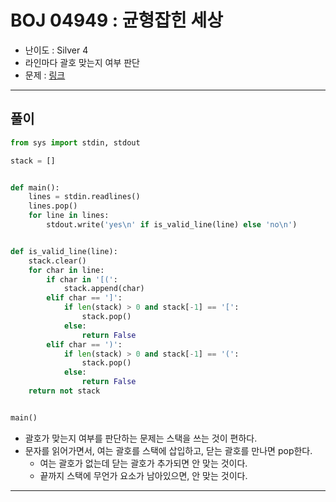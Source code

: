 # BOJ 04949 : 균형잡힌 세상

- 난이도 : Silver 4
- 라인마다 괄호 맞는지 여부 판단  
- 문제 : [링크](https://www.acmicpc.net/problem/4949)

---

## 풀이
```python
from sys import stdin, stdout

stack = []


def main():
    lines = stdin.readlines()
    lines.pop()
    for line in lines:
        stdout.write('yes\n' if is_valid_line(line) else 'no\n')


def is_valid_line(line):
    stack.clear()
    for char in line:
        if char in '[(':
            stack.append(char)
        elif char == ']':
            if len(stack) > 0 and stack[-1] == '[':
                stack.pop()
            else:
                return False
        elif char == ')':
            if len(stack) > 0 and stack[-1] == '(':
                stack.pop()
            else:
                return False
    return not stack


main()
```
- 괄호가 맞는지 여부를 판단하는 문제는 스택을 쓰는 것이 편하다.
- 문자를 읽어가면서, 여는 괄호를 스택에 삽입하고, 닫는 괄호를 만나면 pop한다.
  - 여는 괄호가 없는데 닫는 괄호가 추가되면 안 맞는 것이다.
  - 끝까지 스택에 무언가 요소가 남아있으면, 안 맞는 것이다.

---

